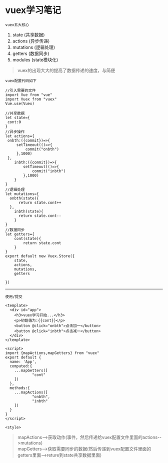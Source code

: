 # vuex学习笔记
`vuex五大核心`  

1.  state (共享数据)
2.  actions (异步传递)
3.  mutations (逻辑处理)
4.  getters (数据同步)
5.  modules (state模块化)

>vuex的出现大大的提高了数据传递的速度，与简便

`vuex配置代码如下`  
    
    //引入需要的文件
    import Vue from "vue"
    import Vuex from "vuex"
    Vue.use(Vuex)
    
    //共享数据
    let state={
     cont:0
    }
    //异步操作
    let actions={
     onbth:({commit})=>{
         setTimeout(()=>{
             commit("onbth")
         },1000)
     },
        inbth:({commit})=>{
            setTimeout(()=>{
                commit("inbth")
            },1000)
        }
    }
    //逻辑处理
    let mutations={
      onbth(state){
          return state.cont++
      },
        inbth(state){
          return state.cont--
        }
    }
    //数据同步
    let getters={
        cont(state){
            return state.cont
        }
    }
    export default new Vuex.Store({
        state,
        actions,
        mutations,
        getters
     
    })
    

-----------------------------------  

`使用/提交`  

    <template>
      <div id="app">
        <h3>vuex学习开始...</h3>
        <p>初始值为:{{cont}}</p>
        <button @click="onbth">点击加一</button>
        <button @click="inbth">点击减一</button>
      </div>
    </template>
    
    <script>
    import {mapActions,mapGetters} from "vuex"
    export default {
      name: 'App',
      computed:{
        ...mapGetters([
                "cont"
        ])
      },
      methods:{
        ...mapActions([
                "onbth",
                "inbth"
        ])
      }
    }
    </script>
    
    <style>


>mapActions-->获取动作(事件，然后传递给vuex配置文件里面的actions-->mutations)  
>mapGetters-->获取需要同步的数据(然后传递到vuex配置文件里面的getters里面-->reture到state共享数据里面)






















